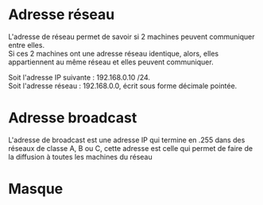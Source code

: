 # Adresse réseau
L'adresse de réseau permet de savoir si 2 machines peuvent communiquer entre elles.  
Si ces 2 machines ont une adresse réseau identique, alors, elles appartiennent au même réseau et elles peuvent communiquer.  

Soit l'adresse IP suivante : 192.168.0.10 /24.  
Soit l'adresse réseau : 192.168.0.0, écrit sous forme décimale pointée.

# Adresse broadcast
L'adresse de broadcast est une adresse IP qui termine en .255 dans des réseaux de classe A, B ou C, cette adresse est celle qui permet de faire de la diffusion à toutes les machines du réseau

# Masque